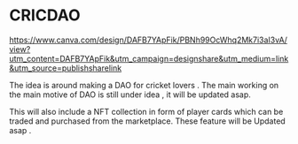 # CRICDAO

https://www.canva.com/design/DAFB7YApFik/PBNh99OcWhq2Mk7i3aI3vA/view?utm_content=DAFB7YApFik&utm_campaign=designshare&utm_medium=link&utm_source=publishsharelink

The idea is around making a DAO for cricket lovers .
The main working on the main motive of DAO is still under idea , it will be updated asap.

This will also include a NFT collection in form of player cards which can be traded and purchased from the marketplace.
These feature will be Updated asap .
